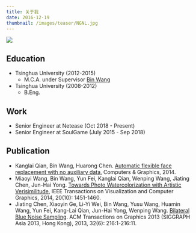 ```yaml
---
title: 关于我
date: 2016-12-19
thumbnail: /images/teaser/NGNL.jpg
---
```


![](/images/qiankanglai.jpg)

## Education

- Tsinghua University (2012-2015)
	- M.C.A. under Supervisor [Bin Wang](http://cgcad.thss.tsinghua.edu.cn/wangbin/)
- Tsinghua University (2008-2012)
	- B.Eng.

## Work

- Senior Engineer at Netease (Oct 2018 - Present)
- Senior Engineer at SoulGame (July 2015 - Sep 2018)

## Publication

- Kanglai Qian, Bin Wang, Huarong Chen. [Automatic flexible face replacement with no auxiliary data](http://www.sciencedirect.com/science/article/pii/S0097849314000752), Computers & Graphics, 2014.
- Miaoyi Wang, Bin Wang, Yun Fei, Kanglai Qian, Wenping Wang, Jiating Chen, Jun-Hai Yong. [Towards Photo Watercolorization with Artistic Verisimilitude](http://dx.doi.org/10.1109/TVCG.2014.2303984), IEEE Transactions on Visualization and Computer Graphics, 2014, 20(10): 1451-1460.
- Jiating Chen, Xiaoyin Ge, Li-Yi Wei, Bin Wang, Yusu Wang, Huamin Wang, Yun Fei, Kang-Lai Qian, Jun-Hai Yong, Wenping Wang. [Bilateral Blue Noise Sampling](http://dl.acm.org/citation.cfm?id=2508375). ACM Transactions on Graphics 2013 (SIGGRAPH Asia 2013, Hong Kong), 2013, 32(6): 216:1-216:11.
